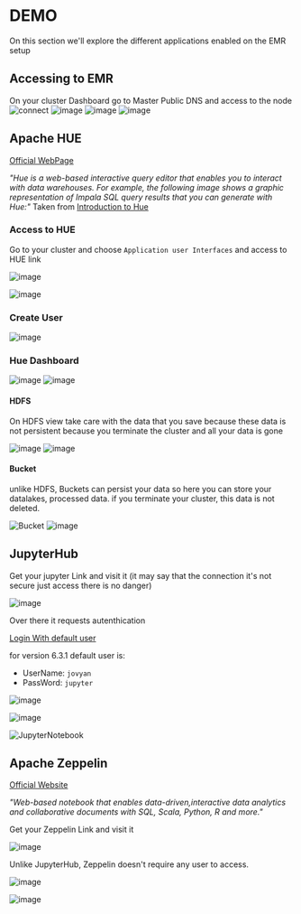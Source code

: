 # DEMO

On this section we'll explore the different applications enabled on the EMR setup

## Accessing to EMR

On your cluster Dashboard go to Master Public DNS and access to the node
![connect](https://user-images.githubusercontent.com/53051438/170118423-16b7c146-c9f2-4e04-8a6c-419ebc813e47.png)
![image](https://user-images.githubusercontent.com/53051438/170118465-d62890db-3ce6-4c17-a3fa-2a8f9e46eecb.png)
![image](https://user-images.githubusercontent.com/53051438/170118482-88a54991-ff32-4df9-b6eb-e63a4ad02635.png)
![image](https://user-images.githubusercontent.com/53051438/170118493-cd8abeab-0517-4bb5-a990-b2d2e36d7ff0.png)

## Apache HUE

[Official WebPage](https://gethue.com/)

_"Hue is a web-based interactive query editor that enables you to interact with data warehouses. For example, the following image shows a graphic representation of Impala SQL query results that you can generate with Hue:"_
Taken from [Introduction to Hue](https://docs.cloudera.com/documentation/enterprise/6/6.3/topics/hue.html)

### Access to HUE

Go to your cluster and choose `Application user Interfaces` and access to HUE link

![image](https://user-images.githubusercontent.com/53051438/170113990-027a21c8-1a0b-4036-acc8-8c30eac015be.png)

![image](https://user-images.githubusercontent.com/53051438/170114052-cf1f5922-5bfe-421d-af9a-145ab06b3b73.png)

### Create User

![image](https://user-images.githubusercontent.com/53051438/170114146-3bf383a2-7858-47c8-b0f1-97b258a910ed.png)

### Hue Dashboard

![image](https://user-images.githubusercontent.com/53051438/170114193-7cba0737-552a-4646-9b19-46ee6f3db816.png)
![image](https://user-images.githubusercontent.com/53051438/170114209-bb63ad4c-dbfd-4aff-90c5-d3a47676f4be.png)

#### HDFS

On HDFS view take care with the data that you save because these data is not persistent because you terminate the cluster and all your data is gone

![image](https://user-images.githubusercontent.com/53051438/170114225-eae07912-13f9-4e6d-8144-5b3fc7a0df87.png)
![image](https://user-images.githubusercontent.com/53051438/170114231-99035bc8-acb2-4598-be0f-0a61af9206b9.png)

#### Bucket 

unlike HDFS, Buckets can persist your data so here you can store your datalakes, processed data. if you terminate your cluster, this data is not deleted.

![Bucket](https://user-images.githubusercontent.com/53051438/170114645-ad3b6805-8c4a-4fc3-a00e-13f710eed477.png)
![image](https://user-images.githubusercontent.com/53051438/170115110-8a48fda0-f39e-48dc-81d7-0ec0cee348e0.png)


## JupyterHub

Get your jupyter Link and visit it (it may say that the connection it's not secure just access there is no danger) 

![image](https://user-images.githubusercontent.com/53051438/170115368-0291dc34-fc18-42ac-9b35-ba74992f8321.png)

Over there it requests autenthication 

[Login With default user](https://docs.amazonaws.cn/en_us/emr/latest/ReleaseGuide/emr-jupyterhub-user-access.html)

for version 6.3.1 default user is:

* UserName: `jovyan`
* PassWord: `jupyter`

![image](https://user-images.githubusercontent.com/53051438/170115457-df491af6-43ad-41d2-b461-294adda1c162.png)

![image](https://user-images.githubusercontent.com/53051438/170115837-04274525-7b2d-466d-83ec-844aa66a5958.png)

![JupyterNotebook](https://user-images.githubusercontent.com/53051438/170116163-2066cd0f-efdd-4682-a0e3-55835f8f9d18.png)

## Apache Zeppelin

[Official Website](https://zeppelin.apache.org/)

_"Web-based notebook that enables data-driven,interactive data analytics and collaborative documents with SQL, Scala, Python, R and more."_

Get your Zeppelin Link and visit it 

![image](https://user-images.githubusercontent.com/53051438/170116285-076aff81-2e93-4087-bd61-af56b32d5525.png)

Unlike JupyterHub, Zeppelin doesn't require any user to access.

![image](https://user-images.githubusercontent.com/53051438/170116377-c1207c0d-3e84-46cd-8dff-aab05e67d004.png)

![image](https://user-images.githubusercontent.com/53051438/170116404-a3c2c1ae-4d7b-4152-a0c4-b5c2aa7aa00c.png)

